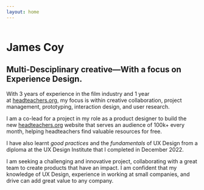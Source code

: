 ```yaml
---
layout: home
---
```

<img class='profile' src='https://github.com/jamco1229/jamco-personal/blob/master/content/media/me.png?raw=true' alt=''>

# James Coy
## Multi-Desciplinary creative&mdash;With a focus on Experience Design.
With 3 years of experience in the film industry and 1 year at [headteachers.org](http://headteachers.org/), my focus is within creative collaboration, project management, prototyping, interaction design, and user research.

I am a co-lead for a project in my role as a product designer to build the new [headteachers.org](http://headteachers.org/) website that serves an audience of 100k+ every month, helping headteachers find valuable resources for free.

I have also learnt *good practices* and the *fundamentals* of UX Design from a diploma at the UX Design Institute that I completed in December 2022.

I am seeking a challenging and innovative project, collaborating with a great team to create products that have an impact. I am confident that my knowledge of UX Design, experience in working at small companies, and drive can add great value to any company.